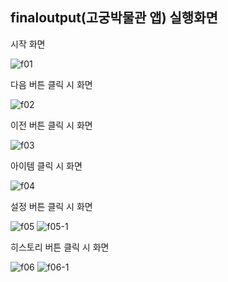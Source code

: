 ## finaloutput(고궁박물관 앱) 실행화면

시작 화면

![f01](https://github.com/tjrbwls/GameProgramming/assets/118953733/fa0382ba-c0e0-4c00-bf60-19edf78774d6)

다음 버튼 클릭 시 화면

![f02](https://github.com/tjrbwls/GameProgramming/assets/118953733/3e38c13d-5155-4a06-a5e0-714208b42bc4)

이전 버튼 클릭 시 화면

![f03](https://github.com/tjrbwls/GameProgramming/assets/118953733/9603277f-b7c5-4ca6-8b3e-f3fe7324a361)

아이템 클릭 시 화면

![f04](https://github.com/tjrbwls/GameProgramming/assets/118953733/8e3ae48c-842d-4393-8ae7-4b8192cd3eb9)

설정 버튼 클릭 시 화면

![f05](https://github.com/tjrbwls/GameProgramming/assets/118953733/d8f17029-591c-4326-b98a-6a9f39bc58f4)
![f05-1](https://github.com/tjrbwls/GameProgramming/assets/118953733/e1544f36-886a-4f28-885b-7bb3c0363a38)

히스토리 버튼 클릭 시 화면

![f06](https://github.com/tjrbwls/GameProgramming/assets/118953733/de0b8434-56c2-420d-b7b6-52a5adec3049)
![f06-1](https://github.com/tjrbwls/GameProgramming/assets/118953733/385a775c-e0b7-45ee-a0b6-c93a2e52d8c8)


